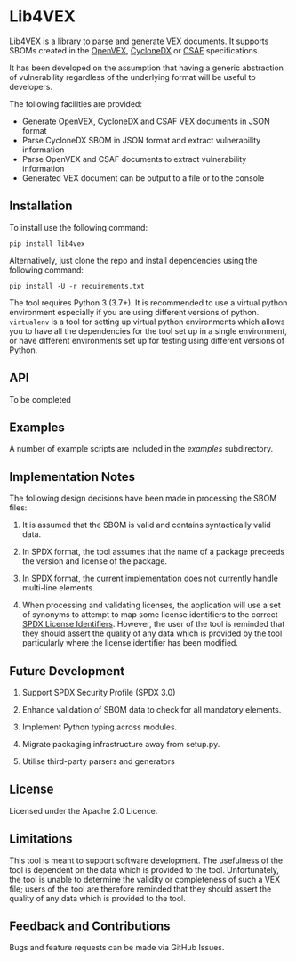# Lib4VEX

Lib4VEX is a library to parse and generate VEX documents. It supports SBOMs created in the [OpenVEX](https://openvex.dev),
[CycloneDX](https://www.cyclonedx.org) or [CSAF](https://docs.oasis-open.org/csaf/csaf/v2.0/csaf-v2.0.html) specifications.

It has been developed on the assumption that having a generic abstraction of vulnerability
regardless of the underlying format will be useful to developers.

The following facilities are provided:

- Generate OpenVEX, CycloneDX and CSAF VEX documents in JSON format
- Parse CycloneDX SBOM in JSON format and extract vulnerability information
- Parse OpenVEX and CSAF documents to extract vulnerability information
- Generated VEX document can be output to a file or to the console

## Installation

To install use the following command:

`pip install lib4vex`

Alternatively, just clone the repo and install dependencies using the following command:

`pip install -U -r requirements.txt`

The tool requires Python 3 (3.7+). It is recommended to use a virtual python environment especially
if you are using different versions of python. `virtualenv` is a tool for setting up virtual python environments which
allows you to have all the dependencies for the tool set up in a single environment, or have different environments set
up for testing using different versions of Python.

## API

To be completed

## Examples

A number of example scripts are included in the _examples_ subdirectory.
						
## Implementation Notes

The following design decisions have been made in processing the SBOM files:

1. It is assumed that the SBOM is valid and contains syntactically valid data.

2. In SPDX format, the tool assumes that the name of a package preceeds the version and license of the package.

3. In SPDX format, the current implementation does not currently handle multi-line elements.

4. When processing and validating licenses, the application will use a set of synonyms to attempt to map some license identifiers to the correct [SPDX License Identifiers](https://spdx.org/licenses/). However, the
user of the tool is reminded that they should assert the quality of any data which is provided by the tool particularly where the license identifier has been modified.

## Future Development

1. Support SPDX Security Profile (SPDX 3.0)

2. Enhance validation of SBOM data to check for all mandatory elements.

3. Implement Python typing across modules.

4. Migrate packaging infrastructure away from setup.py.

5. Utilise third-party parsers and generators

## License

Licensed under the Apache 2.0 Licence.

## Limitations

This tool is meant to support software development. The usefulness of the tool is dependent on the data
which is provided to the tool. Unfortunately, the tool is unable to determine the validity or completeness of such a VEX file; users of the tool
are therefore reminded that they should assert the quality of any data which is provided to the tool.

## Feedback and Contributions

Bugs and feature requests can be made via GitHub Issues.